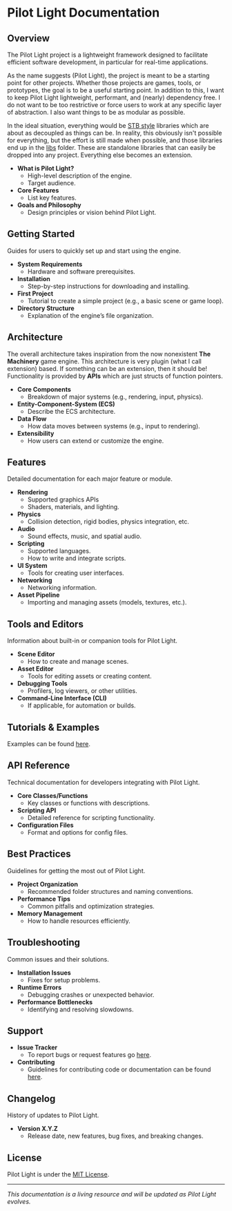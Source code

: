 # Pilot Light Documentation

## Overview

The Pilot Light project is a lightweight framework designed to facilitate efficient software development, in particular for real-time applications.

As the name suggests (Pilot Light), the project is meant to be a starting point for other projects. Whether those projects are games, tools, or prototypes, the goal is to be a useful starting point. In addition to this, I want to keep Pilot Light lightweight, performant, and (nearly) dependency free. I do not want to be too restrictive or force users to work at any specific layer of abstraction. I also want things to be as modular as possible.

In the ideal situation, everything would be [STB style](https://github.com/nothings/stb) libraries which are about as decoupled as things can be. In reality, this obviously isn't possible for everything, but the effort is still made when possible, and those libraries end up in the [libs](https://github.com/PilotLightTech/pilotlight/tree/master/libs) folder. These are standalone libraries that can easily be dropped into any project. Everything else becomes an extension.

- **What is Pilot Light?**
  - High-level description of the engine.
  - Target audience.
- **Core Features**
  - List key features.
- **Goals and Philosophy**
  - Design principles or vision behind Pilot Light.

## Getting Started
Guides for users to quickly set up and start using the engine.

- **System Requirements**
  - Hardware and software prerequisites.
- **Installation**
  - Step-by-step instructions for downloading and installing.
- **First Project**
  - Tutorial to create a simple project (e.g., a basic scene or game loop).
- **Directory Structure**
  - Explanation of the engine’s file organization.

## Architecture
The overall architecture takes inspiration from the now nonexistent **The Machinery** game engine. This architecture is very plugin (what I call extension) based. If something can be an extension, then it should be! Functionality is provided by **APIs** which are just structs of function pointers.

- **Core Components**
  - Breakdown of major systems (e.g., rendering, input, physics).
- **Entity-Component-System (ECS)**
  - Describe the ECS architecture.
- **Data Flow**
  - How data moves between systems (e.g., input to rendering).
- **Extensibility**
  - How users can extend or customize the engine.

## Features
Detailed documentation for each major feature or module.

- **Rendering**
  - Supported graphics APIs
  - Shaders, materials, and lighting.
- **Physics**
  - Collision detection, rigid bodies, physics integration, etc.
- **Audio**
  - Sound effects, music, and spatial audio.
- **Scripting**
  - Supported languages.
  - How to write and integrate scripts.
- **UI System**
  - Tools for creating user interfaces.
- **Networking**
  - Networking information.
- **Asset Pipeline**
  - Importing and managing assets (models, textures, etc.).

## Tools and Editors
Information about built-in or companion tools for Pilot Light.

- **Scene Editor**
  - How to create and manage scenes.
- **Asset Editor**
  - Tools for editing assets or creating content.
- **Debugging Tools**
  - Profilers, log viewers, or other utilities.
- **Command-Line Interface (CLI)**
  - If applicable, for automation or builds.

## Tutorials & Examples

Examples can be found [here](https://github.com/PilotLightTech/pilotlight/tree/master/examples).

## API Reference
Technical documentation for developers integrating with Pilot Light.

- **Core Classes/Functions**
  - Key classes or functions with descriptions.
- **Scripting API**
  - Detailed reference for scripting functionality.
- **Configuration Files**
  - Format and options for config files.

## Best Practices
Guidelines for getting the most out of Pilot Light.

- **Project Organization**
  - Recommended folder structures and naming conventions.
- **Performance Tips**
  - Common pitfalls and optimization strategies.
- **Memory Management**
  - How to handle resources efficiently.

## Troubleshooting
Common issues and their solutions.

- **Installation Issues**
  - Fixes for setup problems.
- **Runtime Errors**
  - Debugging crashes or unexpected behavior.
- **Performance Bottlenecks**
  - Identifying and resolving slowdowns.

## Support

- **Issue Tracker**
  - To report bugs or request features go [here](https://github.com/PilotLightTech/pilotlight/issues).
- **Contributing**
  - Guidelines for contributing code or documentation can be found [here](https://github.com/PilotLightTech/pilotlight/wiki/Contributing).

## Changelog
History of updates to Pilot Light.

- **Version X.Y.Z**
  - Release date, new features, bug fixes, and breaking changes.

## License
Pilot Light is under the [MIT License](https://github.com/PilotLightTech/pilotlight/blob/master/LICENSE).

---

*This documentation is a living resource and will be updated as Pilot Light evolves.*